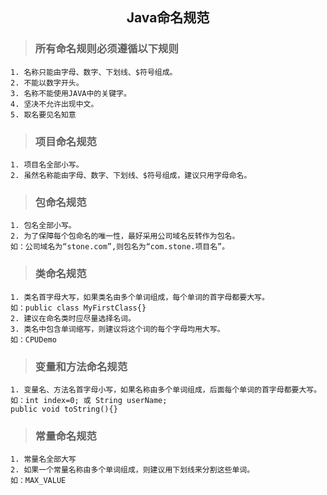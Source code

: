 ## <center>Java命名规范</center>

> ### 所有命名规则必须遵循以下规则

	1. 名称只能由字母、数字、下划线、$符号组成。
	2. 不能以数字开头。
	3. 名称不能使用JAVA中的关键字。
	4. 坚决不允许出现中文。
	5. 取名要见名知意


> ### 项目命名规范

	1. 项目名全部小写。 
	2. 虽然名称能由字母、数字、下划线、$符号组成，建议只用字母命名。


> ### 包命名规范

	1. 包名全部小写。 
	2. 为了保障每个包命名的唯一性，最好采用公司域名反转作为包名。
	如：公司域名为“stone.com”,则包名为“com.stone.项目名”。


> ### 类命名规范

	1. 类名首字母大写，如果类名由多个单词组成，每个单词的首字母都要大写。
	如：public class MyFirstClass{}
	2. 建议在命名类时应尽量选择名词。
	3. 类名中包含单词缩写，则建议将这个词的每个字母均用大写。
	如：CPUDemo
	

> ### 变量和方法命名规范

	1. 变量名、方法名首字母小写，如果名称由多个单词组成，后面每个单词的首字母都要大写。
	如：int index=0; 或 String userName;
	public void toString(){}


> ### 常量命名规范

	1. 常量名全部大写
	2. 如果一个常量名称由多个单词组成，则建议用下划线来分割这些单词。
	如：MAX_VALUE
